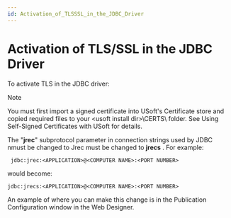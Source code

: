 ```yaml
---
id: Activation_of_TLSSSL_in_the_JDBC_Driver
---
```


# Activation of TLS/SSL in the JDBC Driver

To activate TLS in the JDBC driver:

> [!NOTE]
> You must first import a signed certificate into USoft's Certificate store and copied required files to your \<usoft install dir>\\CERTS\\ folder. See Using Self-Signed Certificates with USoft for details.

The "**jrec**" subprotocol parameter in connection strings used by JDBC nmust be changed to Jrec must be changed to **jrecs** . For example:

```
 jdbc:jrec:<APPLICATION>@<COMPUTER NAME>:<PORT NUMBER>
```

would become:

```
jdbc:jrecs:<APPLICATION>@<COMPUTER NAME>:<PORT NUMBER>
```

An example of where you can make this change is in the Publication Configuration window in the Web Designer.

 